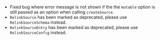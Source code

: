 * Fixed bug where error message is not shown if the the `mutable` option is still passed as an option when calling `createSource`.
* `RelinkSource` has been marked as deprecated, please use `RelinkSourceSchema` instead.
* `RelinkSourceEntry` has been marked as deprecated, please use `RelinkSourceConfig` instead.
